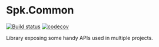 # Spk.Common

[![Build status](https://ci.appveyor.com/api/projects/status/giug8stq390s95y4/branch/master?svg=true)](https://ci.appveyor.com/project/spektrum/spk-common-8p2f0/branch/master)
[![codecov](https://codecov.io/gh/spektrumgeeks/Spk.Common/branch/master/graph/badge.svg)](https://codecov.io/gh/spektrumgeeks/Spk.Common)

Library exposing some handy APIs used in multiple projects.
